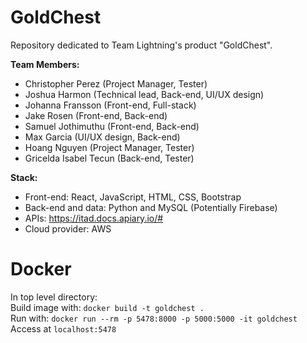 # GoldChest
Repository dedicated to Team Lightning's product "GoldChest".

**Team Members:**
- Christopher Perez (Project Manager, Tester)
- Joshua Harmon (Technical lead, Back-end, UI/UX design)
- Johanna Fransson (Front-end, Full-stack)
- Jake Rosen (Front-end, Back-end)
- Samuel Jothimuthu (Front-end, Back-end)
- Max Garcia (UI/UX design, Back-end)
- Hoang Nguyen (Project Manager, Tester)
- Gricelda Isabel Tecun (Back-end, Tester)

**Stack:**
- Front-end: React, JavaScript, HTML, CSS, Bootstrap
- Back-end and data: Python and MySQL (Potentially Firebase)
- APIs: https://itad.docs.apiary.io/#
- Cloud provider: AWS

# Docker
In top level directory:<br/>
Build image with: ```docker build -t goldchest .```
<br/>
Run with: ```docker run --rm -p 5478:8000 -p 5000:5000 -it goldchest```
Access at ```localhost:5478```
